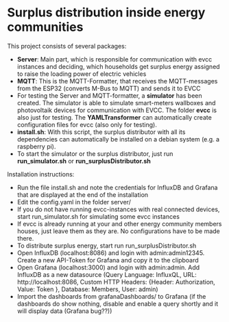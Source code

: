 # Surplus distribution inside energy communities

This project consists of several packages:
- **Server**: Main part, which is responsible for communication with evcc instances and deciding, which households get surplus energy assigned to raise the loading power of electric vehicles
- **MQTT**: This is the MQTT-Formatter, that receives the MQTT-messages from the ESP32 (converts M-Bus to MQTT) and sends it to EVCC
- For testing the Server and MQTT-formatter, a **simulator** has been created. The simulator is able to simulate smart-meters wallboxes and photovoltaik devices for communication with EVCC. The folder **evcc** is also just for testing. The **YAMLTransformer** can automatically create configuration files for evcc (also only for testing).
- **install.sh**: With this script, the surplus distributor with all its dependencies can automatically be installed on a debian system (e.g. a raspberry pi).
- To start the simulator or the surplus distributor, just run **run_simulator.sh** or **run_surplusDistributor.sh**

Installation instructions:
- Run the file install.sh and note the credentials for InfluxDB and Grafana that are displayed at the end of the installation
- Edit the config.yaml in the folder server/
- If you do not have running evcc-instances with real connected devices, start run_simulator.sh for simulating some evcc instances
- If evcc is already running at your and other energy community members houses, just leave them as they are. No configurations have to be made there.
- To distribute surplus energy, start run run_surplusDistributor.sh
- Open InfluxDB (localhost:8086) and login with admin:admin12345. Create a new API-Token for Grafana and copy it to the clipboard
- Open Grafana (localhost:3000) and login with admin:admin. Add InfluxDB as a new datasource (Query Language: InfluxQL, URL: http://localhost:8086, Custom HTTP Headers: {Header: Authorization, Value: Token <copiedToken>}, Database: Members, User: admin)
- Import the dashboards from grafanaDashboards/ to Grafana (if the dashboards do show nothing, disable and enable a query shortly and it will display data (Grafana bug??))


